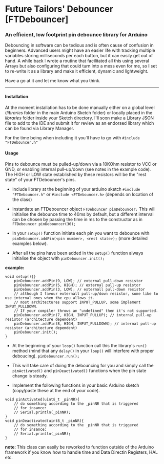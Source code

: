 # Future Tailors' Debouncer [FTDebouncer]
### An efficient, low footprint pin debounce library for Arduino

Debouncing in software can be tedious and is often cause of confusion in beginners.
Advanced users might have an easier life with tracking multiple variables storing milliseconds per each button,
but it can easily get out of hand.
A while back I wrote a routine that facilitated all this using several Arrays but also configuring that could turn into a mess even for me,
so I set to re-write it as a library and make it efficient, dynamic and lightweight.

Have a go at it and let me know what you think.

---
#### Installation
At the moment installation has to be done manually either on a global level (*libraries* folder in the main Arduino Sketch folder) or locally placed in the *libraries* folder inside your Sketch directory.
I'll soon make a Library JSON file to add to the IDE and submit it for review as an endorsed library which can be found via Library Manager.

For the time being when including it you'll have to go with
```#include "FTDebouncer.h"```

#### Usage
Pins to debounce must be pulled-up/down via a 10KOhm resistor to VCC or GND, or enabling internal pull-up/down (see notes in the example code).
The HIGH or LOW state established by these resistors will be the "rest state" of your FTDebouncer's pins.
	
	
* Include library at the beginning of your arduino sketch
```#include "FTDebouncer.h"```
or
```#include <FTDebouncer.h>``` (depends on location of the class)

* Instantiate an FTDebouncer object
```FTDebouncer pinDebouncer;```
This will initialise the debounce time to 40ms by default, but a different interval can be chosen by passing the time in ms to the constructor as in
```FTDebouncer pinDebouncer(30);```

* In your ```setup()``` function initiate each pin you want to debounce with
```pinDebouncer.addPin(<pin number>, <rest state>);``` (more detailed examples below).
	
* After all the pins have been added in the ```setup()``` function always initialise the object with
```pinDebouncer.init();```

__example:__
```
void setup(){}
	pinDebouncer.addPin(9, LOW); // external pull-down resistor
	pinDebouncer.addPin(5, HIGH); // external pull-up resistor
	pinDebouncer.addPin(3, LOW); // externall pull-down resistor
	// although I favour externall pull-up/down resistor, some like to use internal ones when the cpu allows it.
	// most architectures support INPUT_PULLUP, some implement INPUT_PULLDOWN.
	// If your compiler throws an "undefined" then it's not supported.
	pinDebouncer.addPin(7, HIGH, INPUT_PULLUP); // internal pull-up resistor (architecture dependent)
	pinDebouncer.addPin(8, HIGH, INPUT_PULLDOWN); // internal pull-up resistor (architecture dependent)
	pinDebouncer.init();
}
```

* At the beginning of your ```loop()``` function call this the library's ```run()``` method (mind that any ```delay()``` in your ```loop()``` will interfere with proper deboucing).
```pinDebouncer.run();```

* This will take care of doing the debouncing for you and simply call the ```pinActivated()``` and ```pinDeactivated()``` functions when the pin state change is steady.

* Implement the following functions in your basic Arduino sketch (copy/paste these at the end of your code).

```
void pinActivated(uint8_t _pinNR){
	// do something according to the _pinNR that is triggered
	// for insance:
	// Serial.println(_pinNR);
}
void pinDeactivated(uint8_t _pinNR){
	// do something according to the _pinNR that is triggered
	// for insance:
	// Serial.println(_pinNR);
}
```
	
__note__: This class can easily be reworked to function outside of the Arduino framework if you know how to handle time and Data Directin Registers, HAL etc.
	